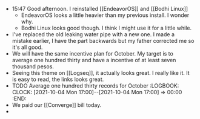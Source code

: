 - 15:47 Good afternoon. I reinstalled [[EndeavorOS]] and [[Bodhi Linux]]
	- EndeavorOS looks a little heavier than my previous install. I wonder why.
	- Bodhi Linux looks good though. I think I might use it for a little while.
- I've replaced the old leaking water pipe with a new one. I made a mistake earlier, I have the part backwards but my father corrected me so it's all good.
- We will have the same incentive plan for October. My target is to average one hundred thirty and have a incentive of at least seven thousand pesos.
- Seeing this theme on [[Logseq]], it actually looks great. I really like it. It is easy to read, the links looks great.
- TODO Average one hundred thirty records for October
  :LOGBOOK:
  CLOCK: [2021-10-04 Mon 17:00]--[2021-10-04 Mon 17:00] =>  00:00
  :END:
- We paid our [[Converge]] bill today.
-